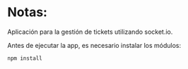 # Notas:

Aplicación para la gestión de tickets utilizando socket.io.

Antes de ejecutar la app, es necesario instalar los módulos:

```
npm install
```
